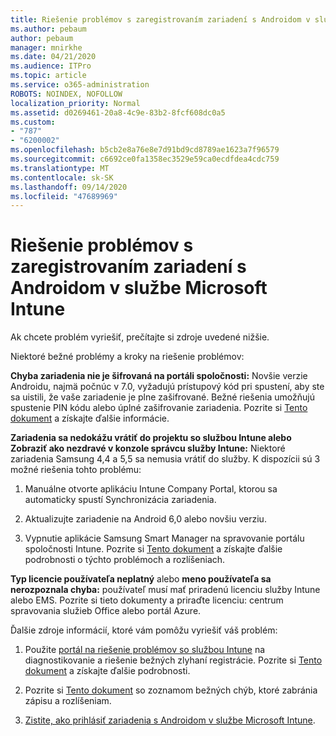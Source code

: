 ```yaml
---
title: Riešenie problémov s zaregistrovaním zariadení s Androidom v službe Microsoft Intune
ms.author: pebaum
author: pebaum
manager: mnirkhe
ms.date: 04/21/2020
ms.audience: ITPro
ms.topic: article
ms.service: o365-administration
ROBOTS: NOINDEX, NOFOLLOW
localization_priority: Normal
ms.assetid: d0269461-20a8-4c9e-83b2-8fcf608dc0a5
ms.custom:
- "787"
- "6200002"
ms.openlocfilehash: b5cb2e8a76e8e7d91bd9cd8789ae1623a7f96579
ms.sourcegitcommit: c6692ce0fa1358ec3529e59ca0ecdfdea4cdc759
ms.translationtype: MT
ms.contentlocale: sk-SK
ms.lasthandoff: 09/14/2020
ms.locfileid: "47689969"
---
```

# <a name="troubleshoot-issues-with-enrolling-android-devices-in-microsoft-intune"></a>Riešenie problémov s zaregistrovaním zariadení s Androidom v službe Microsoft Intune

Ak chcete problém vyriešiť, prečítajte si zdroje uvedené nižšie.
  
Niektoré bežné problémy a kroky na riešenie problémov:
  
 **Chyba zariadenia nie je šifrovaná na portáli spoločnosti:** Novšie verzie Androidu, najmä počnúc v 7.0, vyžadujú prístupový kód pri spustení, aby ste sa uistili, že vaše zariadenie je plne zašifrované. Bežné riešenia umožňujú spustenie PIN kódu alebo úplné zašifrovanie zariadenia. Pozrite si [Tento dokument](https://docs.microsoft.com/intune-user-help/your-device-appears-encrypted-but-cp-says-otherwise-android) a získajte ďalšie informácie.
  
 **Zariadenia sa nedokážu vrátiť do projektu so službou Intune alebo Zobraziť ako nezdravé v konzole správcu služby Intune:** Niektoré zariadenia Samsung 4,4 a 5,5 sa nemusia vrátiť do služby. K dispozícii sú 3 možné riešenia tohto problému:
  
1. Manuálne otvorte aplikáciu Intune Company Portal, ktorou sa automaticky spustí Synchronizácia zariadenia.

2. Aktualizujte zariadenie na Android 6,0 alebo novšiu verziu.

3. Vypnutie aplikácie Samsung Smart Manager na spravovanie portálu spoločnosti Intune. Pozrite si [Tento dokument](https://docs.microsoft.com/intune-classic/troubleshoot/troubleshoot-device-enrollment-in-intune#devices-fail-to-check-in-with-the-intune-service-and-display-as-unhealthy-in-the-intune-admin-console) a získajte ďalšie podrobnosti o týchto problémoch a rozlíšeniach.

 **Typ licencie používateľa neplatný** alebo **meno používateľa sa nerozpoznala chyba:** používateľ musí mať priradenú licenciu služby Intune alebo EMS. Pozrite si tieto dokumenty a priraďte licenciu: centrum spravovania služieb Office alebo portál Azure.
  
Ďalšie zdroje informácií, ktoré vám pomôžu vyriešiť váš problém:
  
1. Použite [portál na riešenie problémov so službou Intune](https://devicemanagement.microsoft.com/#blade/Microsoft_Intune_DeviceSettings/TroubleshootBlade) na diagnostikovanie a riešenie bežných zlyhaní registrácie. Pozrite si [Tento dokument](https://docs.microsoft.com/intune/help-desk-operators) a získajte ďalšie podrobnosti.

2. Pozrite si [Tento dokument](https://docs.microsoft.com/intune-classic/Troubleshoot/troubleshoot-device-enrollment-in-intune) so zoznamom bežných chýb, ktoré zabránia zápisu a rozlíšeniam.

3. [Zistite, ako prihlásiť zariadenia s Androidom v službe Microsoft Intune](https://docs.microsoft.com/intune/android-enroll).
